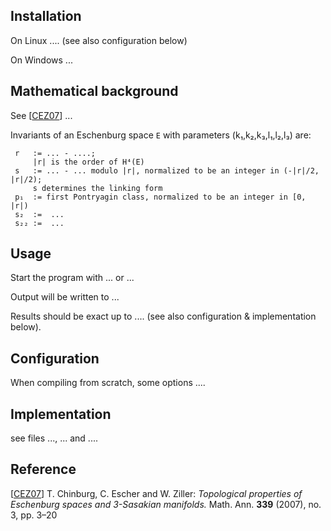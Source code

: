 ## Installation

On Linux ....
(see also configuration below)


On Windows ...

## Mathematical background

See [[CEZ07](https://doi.org/10.1007/s00208-007-0102-6)]  ...

Invariants of an Eschenburg space `E` with parameters (k₁,k₂,k₃,l₁,l₂,l₃) are:

     r   := ... - ....;
         |r| is the order of H⁴(E)   
     s   := ... - ... modulo |r|, normalized to be an integer in (-|r|/2, |r|/2);
         s determines the linking form
     p₁  := first Pontryagin class, normalized to be an integer in [0, |r|) 
     s₂  :=  ...
     s₂₂ :=  ...

## Usage

Start the program with ... or ...

Output will be written to ...

Results should be exact up to  .... (see also configuration & implementation below).


## Configuration

When compiling from scratch, some options ....

## Implementation

see files ..., ... and ....


## Reference
[[CEZ07](https://doi.org/10.1007/s00208-007-0102-6)] T. Chinburg, C. Escher and W. Ziller: *Topological properties of Eschenburg spaces and 3-Sasakian manifolds.* Math. Ann. **339** (2007), no. 3, pp. 3–20
